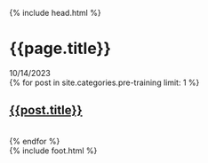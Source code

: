 {% include head.html %}
    <div class="container-flued blog-container" style='background-image:url({{page.featured-image}})'>
        <div class="banner-featured ">
            <div class="banner-title article-heading">
                <h1>{{page.title}}</h1>
                <span>10/14/2023</span>
            </div>
        </div>
    </div>
    <div class="container">
    <section>
        {% for post in site.categories.pre-training limit: 1 %}
        <div class="menu">
            <a href="/{{post.category}}/"><h2>{{post.title}}</h2></a>    
        </div>
        {% endfor %}   
    </section>
    </div>
{% include foot.html %}






